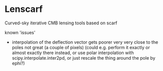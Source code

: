 # Lenscarf

Curved-sky iterative CMB lensing tools based on scarf


known 'issues'
* interpolation of the deflection vector gets poorer very very close to the poles not great (a couple of pixels)
  (could e.g. perform it exactly or almost exactly there instead, or use polar interpolation with scipy.interpolate.inter2pd,
  or just rescale the thing around the pole by ephi?)